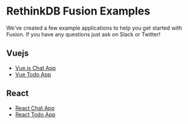 # RethinkDB Fusion Examples
We've created a few example applications to help you get started with Fusion. If you have any questions just ask on Slack or Twitter! 

## Vuejs
* [Vue.js Chat App](/examples/vue-chat-app/)
* [Vue Todo App](/examples/vue-todo-app/)

## React
* [React Chat App](/examples/react-chat-app/)
* [React Todo App](/examples/react-todo-app/)
